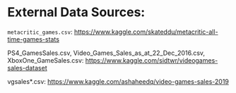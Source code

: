 # External Data Sources:

`metacritic_games.csv`: https://www.kaggle.com/skateddu/metacritic-all-time-games-stats

PS4_GamesSales.csv,
Video_Games_Sales_as_at_22_Dec_2016.csv,
XboxOne_GameSales.csv: https://www.kaggle.com/sidtwr/videogames-sales-dataset

vgsales*.csv: https://www.kaggle.com/ashaheedq/video-games-sales-2019
